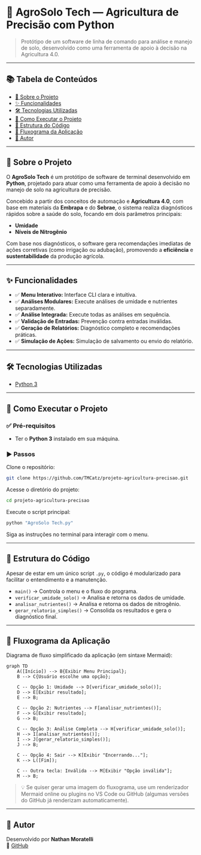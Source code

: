 # 🌱 AgroSolo Tech — Agricultura de Precisão com Python

> Protótipo de um software de linha de comando para análise e manejo de solo, desenvolvido como uma ferramenta de apoio à decisão na Agricultura 4.0.

---

## 📚 Tabela de Conteúdos

- [📌 Sobre o Projeto](#-sobre-o-projeto)
- [✨ Funcionalidades](#-funcionalidades)
- [🛠️ Tecnologias Utilizadas](#-tecnologias-utilizadas)
- [🚀 Como Executar o Projeto](#-como-executar-o-projeto)
- [📁 Estrutura do Código](#-estrutura-do-código)
- [🧭 Fluxograma da Aplicação](#-fluxograma-da-aplicação)
- [👤 Autor](#-autor)

---

## 📌 Sobre o Projeto

O **AgroSolo Tech** é um protótipo de software de terminal desenvolvido em **Python**, projetado para atuar como uma ferramenta de apoio à decisão no manejo de solo na agricultura de precisão.

Concebido a partir dos conceitos de automação e **Agricultura 4.0**, com base em materiais da **Embrapa** e do **Sebrae**, o sistema realiza diagnósticos rápidos sobre a saúde do solo, focando em dois parâmetros principais:

- **Umidade**
- **Níveis de Nitrogênio**

Com base nos diagnósticos, o software gera recomendações imediatas de ações corretivas (como irrigação ou adubação), promovendo a **eficiência** e **sustentabilidade** da produção agrícola.

---

## ✨ Funcionalidades

- ✅ **Menu Interativo:** Interface CLI clara e intuitiva.
- ✅ **Análises Modulares:** Execute análises de umidade e nutrientes separadamente.
- ✅ **Análise Integrada:** Execute todas as análises em sequência.
- ✅ **Validação de Entradas:** Prevenção contra entradas inválidas.
- ✅ **Geração de Relatórios:** Diagnóstico completo e recomendações práticas.
- ✅ **Simulação de Ações:** Simulação de salvamento ou envio do relatório.

---

## 🛠️ Tecnologias Utilizadas

- [Python 3](https://www.python.org/)

---

## 🚀 Como Executar o Projeto

### ✅ Pré-requisitos

- Ter o **Python 3** instalado em sua máquina.

### ▶️ Passos

Clone o repositório:

```bash
git clone https://github.com/TMCatz/projeto-agricultura-precisao.git
```

Acesse o diretório do projeto:

```bash
cd projeto-agricultura-precisao
```

Execute o script principal:

```bash
python "AgroSolo Tech.py"
```

Siga as instruções no terminal para interagir com o menu.

---

## 📁 Estrutura do Código

Apesar de estar em um único script `.py`, o código é modularizado para facilitar o entendimento e a manutenção.

- `main()` → Controla o menu e o fluxo do programa.
- `verificar_umidade_solo()` → Analisa e retorna os dados de umidade.
- `analisar_nutrientes()` → Analisa e retorna os dados de nitrogênio.
- `gerar_relatorio_simples()` → Consolida os resultados e gera o diagnóstico final.

---

## 🧭 Fluxograma da Aplicação

Diagrama de fluxo simplificado da aplicação (em sintaxe Mermaid):

```mermaid
graph TD
    A([Início]) --> B{Exibir Menu Principal};
    B --> C{Usuário escolhe uma opção};

    C -- Opção 1: Umidade --> D[verificar_umidade_solo()];
    D --> E[Exibir resultado];
    E --> B;

    C -- Opção 2: Nutrientes --> F[analisar_nutrientes()];
    F --> G[Exibir resultado];
    G --> B;

    C -- Opção 3: Análise Completa --> H[verificar_umidade_solo()];
    H --> I[analisar_nutrientes()];
    I --> J[gerar_relatorio_simples()];
    J --> B;

    C -- Opção 4: Sair --> K[Exibir "Encerrando..."];
    K --> L([Fim]);

    C -- Outra tecla: Inválida --> M[Exibir "Opção inválida"];
    M --> B;
```

> 💡 Se quiser gerar uma imagem do fluxograma, use um renderizador Mermaid online ou plugins no VS Code ou GitHub (algumas versões do GitHub já renderizam automaticamente).

---

## 👤 Autor

Desenvolvido por **Nathan Moratelli**  
🔗 [GitHub](https://github.com/TMCatz)
